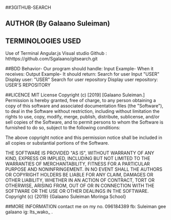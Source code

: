 ##3GITHUB-SEARCH

## AUTHOR (By Galaano Suleiman)

## TERMINOLOGIES USED
Use of Terminal
Angular.js
Visual studio
Github : hthttps://github.com/Sgalaano/gitsearch.git

##BDD
Behavior- Our program should handle:	Input Example- When it receives:	Output Example- It should return:
Search for user	Input "USER"	Display user: "USER"
Search for user repository		Display user repository: USER'S REPOSITORY 
        
##LICENCE
MIT License Copyright (c) [2019] [Galaano Suleiman.] Permission is hereby granted, free of charge, to any person obtaining a copy of this software and associated documentation files (the "Software"), to deal in the Software without restriction, including without limitation the rights to use, copy, modify, merge, publish, distribute, sublicense, and/or sell copies of the Software, and to permit persons to whom the Software is furnished to do so, subject to the following conditions:

The above copyright notice and this permission notice shall be included in all copies or substantial portions of the Software.

THE SOFTWARE IS PROVIDED "AS IS", WITHOUT WARRANTY OF ANY KIND, EXPRESS OR IMPLIED, INCLUDING BUT NOT LIMITED TO THE WARRANTIES OF MERCHANTABILITY, FITNESS FOR A PARTICULAR PURPOSE AND NONINFRINGEMENT. IN NO EVENT SHALL THE AUTHORS OR COPYRIGHT HOLDERS BE LIABLE FOR ANY CLAIM, DAMAGES OR OTHER LIABILITY, WHETHER IN AN ACTION OF CONTRACT, TORT OR OTHERWISE, ARISING FROM, OUT OF OR IN CONNECTION WITH THE SOFTWARE OR THE USE OR OTHER DEALINGS IN THE SOFTWARE. Copyright (c) {2019} {Galaano Suleiman Moringa School}

##MORE INFORMATION
contact me on my no. 096184389
fb: Suleiman gee galaano
ig: Its_wako_ .
